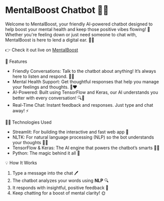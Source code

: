 # MentalBoost Chatbot 💬🧠

Welcome to MentalBoost, your friendly AI-powered chatbot designed to help boost your mental health and keep those positive vibes flowing! 🌟 Whether you're feeling down or just need someone to chat with, MentalBoost is here to lend a digital ear. 🤖✨

👉 Check it out live on [MentalBoost](https://mentalboost.streamlit.app/) 


🚀 Features

- Friendly Conversations: Talk to the chatbot about anything! It’s always here to listen and respond. 💬🤗
- Mental Health Support: Get thoughtful responses that help you manage your feelings and thoughts. 🧠❤️
- AI-Powered: Built using TensorFlow and Keras, our AI understands you better with every conversation! 🔍🤖
- Real-Time Chat: Instant feedback and responses. Just type and chat away! ⚡️


👩‍💻 Technologies Used

- Streamlit: For building the interactive and fast web app 🚀
- NLTK: For natural language processing (NLP) so the bot understands your thoughts 🧠💬
- TensorFlow & Keras: The AI engine that powers the chatbot’s smarts 🧠💡
- Python: The magic behind it all 🔮


💡 How It Works

1. Type a message into the chat 🖊️
2. The chatbot analyzes your words using **NLP** 🔍
3. It responds with insightful, positive feedback 💭
4. Keep chatting for a boost of mental clarity! 🌞
